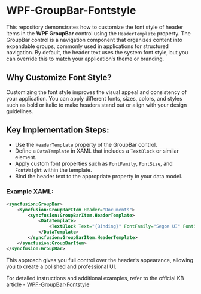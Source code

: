 # WPF-GroupBar-Fontstyle
This repository demonstrates how to customize the font style of header items in the **WPF GroupBar** control using the `HeaderTemplate` property. The GroupBar control is a navigation component that organizes content into expandable groups, commonly used in applications for structured navigation. By default, the header text uses the system font style, but you can override this to match your application’s theme or branding.

## Why Customize Font Style?
Customizing the font style improves the visual appeal and consistency of your application. You can apply different fonts, sizes, colors, and styles such as bold or italic to make headers stand out or align with your design guidelines.

## Key Implementation Steps:
- Use the `HeaderTemplate` property of the GroupBar control.
- Define a `DataTemplate` in XAML that includes a `TextBlock` or similar element.
- Apply custom font properties such as `FontFamily`, `FontSize`, and `FontWeight` within the template.
- Bind the header text to the appropriate property in your data model.

### Example XAML:
```xml
<syncfusion:GroupBar>
    <syncfusion:GroupBarItem Header="Documents">
        <syncfusion:GroupBarItem.HeaderTemplate>
            <DataTemplate>
                <TextBlock Text="{Binding}" FontFamily="Segoe UI" FontSize="16" FontWeight="Bold" Foreground="DarkBlue"/>
            </DataTemplate>
        </syncfusion:GroupBarItem.HeaderTemplate>
    </syncfusion:GroupBarItem>
</syncfusion:GroupBar>
```

This approach gives you full control over the header’s appearance, allowing you to create a polished and professional UI.

For detailed instructions and additional examples, refer to the official KB article - [WPF-GroupBar-Fontstyle](https://www.syncfusion.com/kb/11716/how-to-override-groupbaritemheader-font-in-wpf-groupbar)
